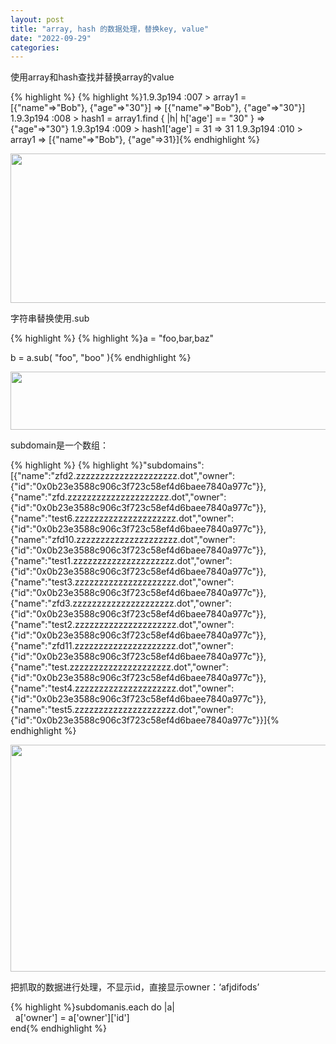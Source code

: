 ```yaml
---
layout: post
title: "array, hash 的数据处理，替换key, value"
date: "2022-09-29"
categories: 
---
```

<p>使用array和hash查找并替换array的value</p>

{% highlight %}
{% highlight %}1.9.3p194 :007 &gt; array1 = [{&quot;name&quot;=&gt;&quot;Bob&quot;}, {&quot;age&quot;=&gt;&quot;30&quot;}] 
=&gt; [{&quot;name&quot;=&gt;&quot;Bob&quot;}, {&quot;age&quot;=&gt;&quot;30&quot;}] 
1.9.3p194 :008 &gt; hash1 = array1.find { |h| h[&#39;age&#39;] == &quot;30&quot; }
 =&gt; {&quot;age&quot;=&gt;&quot;30&quot;} 
1.9.3p194 :009 &gt; hash1[&#39;age&#39;] = 31 
=&gt; 31 
1.9.3p194 :010 &gt; array1 
=&gt; [{&quot;name&quot;=&gt;&quot;Bob&quot;}, {&quot;age&quot;=&gt;31}]{% endhighlight %}

<p><img height="239" src="/uploads/ckeditor/pictures/487/image-20220929150609-1.png" width="701" /></p>

<p>字符串替换使用.sub</p>

{% highlight %}
{% highlight %}a = &quot;foo,bar,baz&quot;

b = a.sub( &quot;foo&quot;, &quot;boo&quot; ){% endhighlight %}

<p><img height="93" src="/uploads/ckeditor/pictures/488/image-20220929150947-2.png" width="525" /></p>

<p>subdomain是一个数组：</p>

{% highlight %}
{% highlight %}&quot;subdomains&quot;:[{&quot;name&quot;:&quot;zfd2.zzzzzzzzzzzzzzzzzzzzz.dot&quot;,&quot;owner&quot;:{&quot;id&quot;:&quot;0x0b23e3588c906c3f723c58ef4d6baee7840a977c&quot;}},{&quot;name&quot;:&quot;zfd.zzzzzzzzzzzzzzzzzzzzz.dot&quot;,&quot;owner&quot;:{&quot;id&quot;:&quot;0x0b23e3588c906c3f723c58ef4d6baee7840a977c&quot;}},{&quot;name&quot;:&quot;test6.zzzzzzzzzzzzzzzzzzzzz.dot&quot;,&quot;owner&quot;:{&quot;id&quot;:&quot;0x0b23e3588c906c3f723c58ef4d6baee7840a977c&quot;}},{&quot;name&quot;:&quot;zfd10.zzzzzzzzzzzzzzzzzzzzz.dot&quot;,&quot;owner&quot;:{&quot;id&quot;:&quot;0x0b23e3588c906c3f723c58ef4d6baee7840a977c&quot;}},{&quot;name&quot;:&quot;test1.zzzzzzzzzzzzzzzzzzzzz.dot&quot;,&quot;owner&quot;:{&quot;id&quot;:&quot;0x0b23e3588c906c3f723c58ef4d6baee7840a977c&quot;}},{&quot;name&quot;:&quot;test3.zzzzzzzzzzzzzzzzzzzzz.dot&quot;,&quot;owner&quot;:{&quot;id&quot;:&quot;0x0b23e3588c906c3f723c58ef4d6baee7840a977c&quot;}},{&quot;name&quot;:&quot;zfd3.zzzzzzzzzzzzzzzzzzzzz.dot&quot;,&quot;owner&quot;:{&quot;id&quot;:&quot;0x0b23e3588c906c3f723c58ef4d6baee7840a977c&quot;}},{&quot;name&quot;:&quot;test2.zzzzzzzzzzzzzzzzzzzzz.dot&quot;,&quot;owner&quot;:{&quot;id&quot;:&quot;0x0b23e3588c906c3f723c58ef4d6baee7840a977c&quot;}},{&quot;name&quot;:&quot;zfd11.zzzzzzzzzzzzzzzzzzzzz.dot&quot;,&quot;owner&quot;:{&quot;id&quot;:&quot;0x0b23e3588c906c3f723c58ef4d6baee7840a977c&quot;}},{&quot;name&quot;:&quot;test.zzzzzzzzzzzzzzzzzzzzz.dot&quot;,&quot;owner&quot;:{&quot;id&quot;:&quot;0x0b23e3588c906c3f723c58ef4d6baee7840a977c&quot;}},{&quot;name&quot;:&quot;test4.zzzzzzzzzzzzzzzzzzzzz.dot&quot;,&quot;owner&quot;:{&quot;id&quot;:&quot;0x0b23e3588c906c3f723c58ef4d6baee7840a977c&quot;}},{&quot;name&quot;:&quot;test5.zzzzzzzzzzzzzzzzzzzzz.dot&quot;,&quot;owner&quot;:{&quot;id&quot;:&quot;0x0b23e3588c906c3f723c58ef4d6baee7840a977c&quot;}}]{% endhighlight %}

<p><img height="363" src="/uploads/ckeditor/pictures/490/image-20220929151357-1.png" width="530" /></p>

<p>把抓取的数据进行处理，不显示id，直接显示owner：&lsquo;afjdifods&rsquo;</p>

{% highlight %}subdomanis.each do |a|<br />
&nbsp; a[&#39;owner&#39;] = a[&#39;owner&#39;][&#39;id&#39;]<br />
end{% endhighlight %}

<p>&nbsp;</p>

